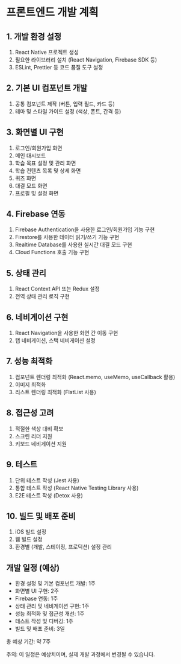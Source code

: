 # 프론트엔드 개발 계획

## 1. 개발 환경 설정
1. React Native 프로젝트 생성
2. 필요한 라이브러리 설치 (React Navigation, Firebase SDK 등)
3. ESLint, Prettier 등 코드 품질 도구 설정

## 2. 기본 UI 컴포넌트 개발
1. 공통 컴포넌트 제작 (버튼, 입력 필드, 카드 등)
2. 테마 및 스타일 가이드 설정 (색상, 폰트, 간격 등)

## 3. 화면별 UI 구현
1. 로그인/회원가입 화면
2. 메인 대시보드
3. 학습 목표 설정 및 관리 화면
4. 학습 컨텐츠 목록 및 상세 화면
5. 퀴즈 화면
6. 대결 모드 화면
7. 프로필 및 설정 화면

## 4. Firebase 연동
1. Firebase Authentication을 사용한 로그인/회원가입 기능 구현
2. Firestore를 사용한 데이터 읽기/쓰기 기능 구현
3. Realtime Database를 사용한 실시간 대결 모드 구현
4. Cloud Functions 호출 기능 구현

## 5. 상태 관리
1. React Context API 또는 Redux 설정
2. 전역 상태 관리 로직 구현

## 6. 네비게이션 구현
1. React Navigation을 사용한 화면 간 이동 구현
2. 탭 네비게이션, 스택 네비게이션 설정

## 7. 성능 최적화
1. 컴포넌트 렌더링 최적화 (React.memo, useMemo, useCallback 활용)
2. 이미지 최적화
3. 리스트 렌더링 최적화 (FlatList 사용)

## 8. 접근성 고려
1. 적절한 색상 대비 확보
2. 스크린 리더 지원
3. 키보드 네비게이션 지원

## 9. 테스트
1. 단위 테스트 작성 (Jest 사용)
2. 통합 테스트 작성 (React Native Testing Library 사용)
3. E2E 테스트 작성 (Detox 사용)

## 10. 빌드 및 배포 준비
1. iOS 빌드 설정
2. 웹 빌드 설정
3. 환경별 (개발, 스테이징, 프로덕션) 설정 관리

## 개발 일정 (예상)
- 환경 설정 및 기본 컴포넌트 개발: 1주
- 화면별 UI 구현: 2주
- Firebase 연동: 1주
- 상태 관리 및 네비게이션 구현: 1주
- 성능 최적화 및 접근성 개선: 1주
- 테스트 작성 및 디버깅: 1주
- 빌드 및 배포 준비: 3일

총 예상 기간: 약 7주

주의: 이 일정은 예상치이며, 실제 개발 과정에서 변경될 수 있습니다.